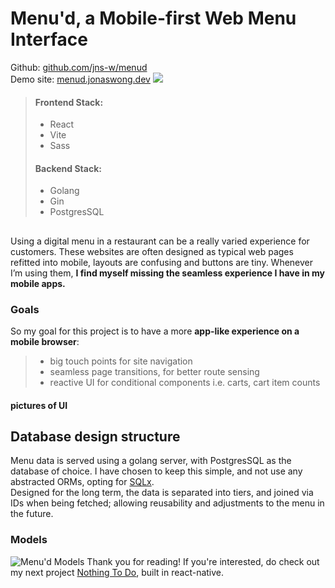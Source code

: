# Menu'd, a Mobile-first Web Menu Interface
Github: [github.com/jns-w/menud](https://github.com/jns-w/menud)\
Demo site: [menud.jonaswong.dev](https://menud.jonaswong.dev)
![](https://images.unsplash.com/photo-1548679847-1d4ff48016c7?q=80&w=2671&auto=format&fit=crop&ixlib=rb-4.0.3&ixid=M3wxMjA3fDB8MHxwaG90by1wYWdlfHx8fGVufDB8fHx8fA%3D%3D)
> #### Frontend Stack:
> - React
> - Vite
> - Sass
> #### Backend Stack:
> - Golang
> - Gin
> - PostgresSQL
## 
Using a digital menu in a restaurant can be a really varied experience for customers. These websites are often designed as typical web pages refitted into mobile, layouts are confusing and buttons are tiny. Whenever I’m using them, **I find myself missing the seamless experience I have in my mobile apps.**
### Goals
So my goal for this project is to have a more **app-like experience on a mobile browser**:
>- big touch points for site navigation
>- seamless page transitions, for better route sensing
>- reactive UI for conditional components i.e. carts, cart item counts
#### pictures of UI
## Database design structure
Menu data is served using a golang server, with PostgresSQL as the database of choice. I have chosen to keep this simple, and not use any abstracted ORMs, opting for [SQLx](https://github.com/launchbadge/sqlx#).\
Designed for the long term, the data is separated into tiers, and joined via IDs when being fetched; allowing reusability and adjustments to the menu in the future.
### Models
![Menu'd Models](https://res.cloudinary.com/ds1s8ilcc/image/upload/v1706846307/Devsite/menu-d/menud-models_mo73h7.png)
Thank you for reading! If you're interested, do check out my next project [Nothing To Do](/article/nothing-to-do), built in react-native.
